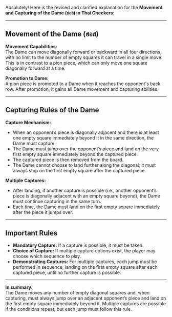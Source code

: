 Absolutely! Here is the revised and clarified explanation for the **Movement and Capturing of the Dame (ฮอส) in Thai Checkers**:

---

## Movement of the Dame (ฮอส)

**Movement Capabilities:**  
The Dame can move diagonally forward or backward in all four directions, with no limit to the number of empty squares it can travel in a single move. This is in contrast to a pion piece, which can only move one square diagonally forward at a time.

**Promotion to Dame:**  
A pion piece is promoted to a Dame when it reaches the opponent's back row. After promotion, it gains all Dame movement and capturing abilities.

---

## Capturing Rules of the Dame

**Capture Mechanism:**  
- When an opponent’s piece is diagonally adjacent and there is at least one empty square immediately beyond it in the same direction, the Dame must capture.
- The Dame must jump over the opponent’s piece and land on the very first empty square immediately beyond the captured piece.
- The captured piece is then removed from the board.
- The Dame cannot choose to land further along the diagonal; it must always stop on the first empty square after the captured piece.

**Multiple Captures:**  
- After landing, if another capture is possible (i.e., another opponent’s piece is diagonally adjacent with an empty square beyond), the Dame must continue capturing in the same turn.
- Each time, the Dame must land on the first empty square immediately after the piece it jumps over.

---

## Important Rules

- **Mandatory Capture:** If a capture is possible, it must be taken.
- **Choice of Capture:** If multiple capture options exist, the player may choose which sequence to play.
- **Demonstrating Captures:** For multiple captures, each jump must be performed in sequence, landing on the first empty square after each captured piece, until no further capture is possible.

---

**In summary:**  
The Dame moves any number of empty diagonal squares and, when capturing, must always jump over an adjacent opponent’s piece and land on the first empty square immediately beyond it. Multiple captures are possible if the conditions repeat, but each jump must follow this rule.